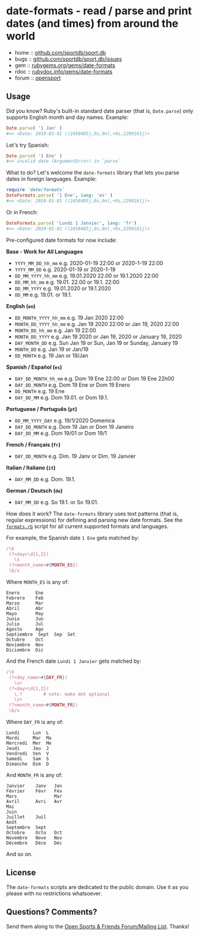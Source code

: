 # date-formats - read / parse and print dates (and times) from around the world


* home  :: [github.com/sportdb/sport.db](https://github.com/sportdb/sport.db)
* bugs  :: [github.com/sportdb/sport.db/issues](https://github.com/sportdb/sport.db/issues)
* gem   :: [rubygems.org/gems/date-formats](https://rubygems.org/gems/date-formats)
* rdoc  :: [rubydoc.info/gems/date-formats](http://rubydoc.info/gems/date-formats)
* forum :: [opensport](http://groups.google.com/group/opensport)


## Usage

Did you know?
Ruby's built-in standard date parser (that is, `Date.parse`)
only supports English month and day names.
Example:

```ruby
Date.parse( '1 Jan' )
#=> <Date: 2019-01-01 ((2458485j,0s,0n),+0s,2299161j)>
```

Let's try Spanish:

```ruby
Date.parse( '1 Ene' )
#=> invalid date (ArgumentError) in `parse`
```

What to do? Let's welcome the `date-formats` library
that lets you parse dates in foreign languages.
Example:

```ruby
require `date/formats`
DateFormats.parse( '1 Ene', lang: 'es' )
#=> <Date: 2019-01-01 ((2458485j,0s,0n),+0s,2299161j)>
```

Or in French:

```ruby
DateFormats.parse( 'Lundi 1 Janvier', lang: 'fr')
#=> <Date: 2019-01-01 ((2458485j,0s,0n),+0s,2299161j)>
```

Pre-configured date formats for now include:

**Base - Work for All Languages**

- `YYYY_MM_DD_hh_mm`  e.g. 2020-01-19 22:00  or 2020-1-19 22:00
- `YYYY_MM_DD` e.g. 2020-01-19   or 2020-1-19
- `DD_MM_YYYY_hh_mm` e.g. 19.01.2020 22.00  or 19.1.2020 22:00
- `DD_MM_hh_mm` e.g. 19.01. 22.00  or 19.1. 22:00
- `DD_MM_YYYY` e.g. 19.01.2020  or 19.1.2020
- `DD_MM`  e.g. 19.01.  or 19.1.

**English (`en`)**

- `DD_MONTH_YYYY_hh_mm` e.g. 19 Jan 2020 22:00
- `MONTH_DD_YYYY_hh_mm` e.g. Jan 19 2020 22:00 or Jan 19, 2020 22:00
- `MONTH_DD_hh_mm` e.g. Jan 19 22:00
- `MONTH_DD_YYYY` e.g. Jan 19 2020 or Jan 19, 2020 or January 19, 2020
- `DAY_MONTH_DD` e.g. Sun Jan 19 or Sun, Jan 19 or Sunday, January 19
- `MONTH_DD` e.g. Jan 19 or Jan/19
- `DD_MONTH` e.g. 19 Jan or 19/Jan

**Spanish / Español (`es`)**

- `DAY_DD_MONTH_hh_mm` e.g. Dom 19 Ene 22:00 or Dom 19 Ene 22h00
- `DAY_DD_MONTH` e.g. Dom 19 Ene or Dom 19 Enero
- `DD_MONTH` e.g. 19 Ene
- `DAY_DD_MM` e.g. Dom 19.01. or Dom 19.1.

**Portuguese / Português (`pt`)**

- `DD_MM_YYYY_DAY` e.g.  19/1/2020 Domenica
- `DAY_DD_MONTH` e.g. Dom 19 Jan  or  Dom 19 Janeiro
- `DAY_DD_MM` e.g. Dom 19/01  or Dom 19/1

**French / Français (`fr`)**

- `DAY_DD_MONTH` e.g. Dim. 19 Janv or Dim. 19 Janvier

**Italian / Italiano (`it`)**

- `DAY_MM_DD` e.g. Dom. 19.1.

**German / Deutsch (`de`)**

- `DAY_MM_DD` e.g. So 19.1. or So 19.01.



How does it work?
The  `date-formats` library uses text patterns (that is, regular expressions)
for defining and parsing new date formats.
See the [`formats.rb`](lib/date-formats/formats.rb) script for all
current supported formats and languages.

For example, the Spanish date `1 Ene` gets matched by:

```ruby
/\b
 (?<day>\d{1,2})
   \s
 (?<month_name>#{MONTH_ES})
 \b/x
```

Where `MONTH_ES` is any of:

```
Enero      Ene
Febrero    Feb
Marzo      Mar
Abril      Abr
Mayo       May
Junio      Jun
Julio      Jul
Agosto     Ago
Septiembre  Sept  Sep  Set
Octubre    Oct
Noviembre  Nov
Diciembre  Dic
```

And the French date `Lundi 1 Janvier` gets matched by:

```ruby
/\b
 (?<day_name>#{DAY_FR})
   \s+
 (?<day>\d{1,2})
   \.?        # note: make dot optional
   \s+
 (?<month_name>#{MONTH_FR})
 \b/x
```

Where `DAY_FR` is any of:

```
Lundi     Lun  L
Mardi     Mar  Ma
Mercredi  Mer  Me
Jeudi     Jeu  J
Vendredi  Ven  V
Samedi    Sam  S
Dimanche  Dim  D
```

And `MONTH_FR` is any of:

```
Janvier    Janv   Jan
Février    Févr   Fév
Mars              Mar
Avril      Avri   Avr
Mai
Juin
Juillet    Juil
Août
Septembre  Sept
Octobre    Octo   Oct
Novembre   Nove   Nov
Décembre   Déce   Déc
```

And so on.



## License

The `date-formats` scripts are dedicated to the public domain.
Use it as you please with no restrictions whatsoever.


## Questions? Comments?

Send them along to the
[Open Sports & Friends Forum/Mailing List](http://groups.google.com/group/opensport).
Thanks!
